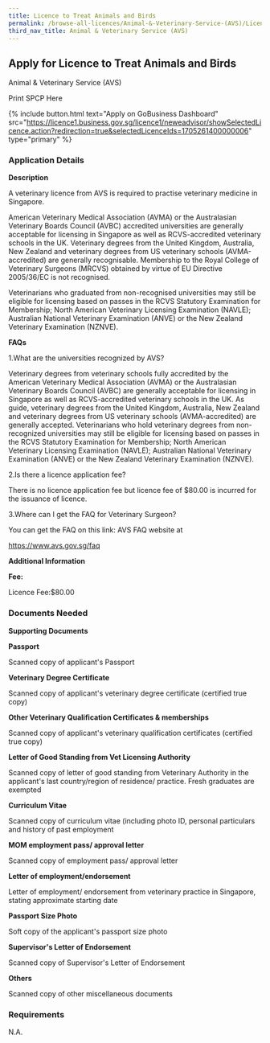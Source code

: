 ```yaml
---
title: Licence to Treat Animals and Birds
permalink: /browse-all-licences/Animal-&-Veterinary-Service-(AVS)/Licence-to-Treat-Animals-and-Birds
third_nav_title: Animal & Veterinary Service (AVS)
---
```


## Apply for Licence to Treat Animals and Birds

Animal & Veterinary Service (AVS)

Print SPCP Here


{% include button.html text="Apply on GoBusiness Dashboard" src="https://licence1.business.gov.sg/licence1/neweadvisor/showSelectedLicence.action?redirection=true&selectedLicenceIds=1705261400000006" type="primary" %}

### Application Details

<p><strong>Description</strong></p>
<p>A veterinary licence from AVS is required to practise veterinary medicine in Singapore.</p>
<p>American Veterinary Medical Association (AVMA) or the Australasian Veterinary Boards Council (AVBC) accredited universities are generally acceptable for licensing in Singapore as well as RCVS-accredited veterinary schools in the UK. Veterinary degrees from the United Kingdom, Australia, New Zealand and veterinary degrees from US veterinary schools (AVMA-accredited) are generally recognisable. Membership to the Royal College of Veterinary Surgeons (MRCVS) obtained by virtue of EU Directive 2005/36/EC is not recognised.</p>
<p>Veterinarians who graduated from non-recognised universities may still be eligible for licensing based on passes in the RCVS Statutory Examination for Membership; North American Veterinary Licensing Examination (NAVLE); Australian National Veterinary Examination (ANVE) or the New Zealand Veterinary Examination (NZNVE).</p>
<p><strong>FAQs</strong></p>
<p>1.What are the universities recognized by AVS?</p>
<p>Veterinary degrees from veterinary schools fully accredited by the American Veterinary Medical Association (AVMA) or the Australasian Veterinary Boards Council (AVBC) are generally acceptable for licensing in Singapore as well as RCVS-accredited veterinary schools in the UK. As guide, veterinary degrees from the United Kingdom, Australia, New Zealand and veterinary degrees from US veterinary schools (AVMA-accredited) are generally accepted. Veterinarians who hold veterinary degrees from non-recognized universities may still be eligible for licensing based on passes in the RCVS Statutory Examination for Membership; North American Veterinary Licensing Examination (NAVLE); Australian National Veterinary Examination (ANVE) or the New Zealand Veterinary Examination (NZNVE).</p>
<p>2.Is there a licence application fee?</p>
<p>There is no licence application fee but licence fee of $80.00 is incurred for the issuance of licence.</p>
<p>3.Where can I get the FAQ for Veterinary Surgeon?</p>
<p>You can get the FAQ on this link: AVS FAQ website at</p>
<p><a href="https://www.avs.gov.sg/faq">https://www.avs.gov.sg/faq</a></p>

**Additional Information**

<p><strong>Fee:</strong></p>
<p>Licence Fee:$80.00</p>

### Documents Needed

<p><strong>Supporting Documents</strong></p>
<p><strong>Passport</strong></p>
<p>Scanned copy of applicant's Passport</p>
<p><strong>Veterinary Degree Certificate</strong></p>
<p>Scanned copy of applicant's veterinary degree certificate (certified true copy)</p>
<p><strong>Other Veterinary Qualification Certificates & memberships</strong></p>
<p>Scanned copy of applicant's veterinary qualification certificates (certified true copy)</p>
<p><strong>Letter of Good Standing from Vet Licensing Authority</strong></p>
<p>Scanned copy of letter of good standing from Veterinary Authority in the applicant's last country/region of residence/ practice. Fresh graduates are exempted</p>
<p><strong>Curriculum Vitae</strong></p>
<p>Scanned copy of curriculum vitae (including photo ID, personal particulars and history of past employment</p>
<p><strong>MOM employment pass/ approval letter</strong></p>
<p>Scanned copy of employment pass/ approval letter</p>
<p><strong>Letter of employment/endorsement</strong></p>
<p>Letter of employment/ endorsement from veterinary practice in Singapore, stating approximate starting date</p>
<p><strong>Passport Size Photo</strong></p>
<p>Soft copy of the applicant's passport size photo</p>
<p><strong>Supervisor's Letter of Endorsement</strong></p>
<p>Scanned copy of Supervisor's Letter of Endorsement</p>
<p><strong>Others</strong></p>
<p>Scanned copy of other miscellaneous documents</p>

### Requirements

N.A.

